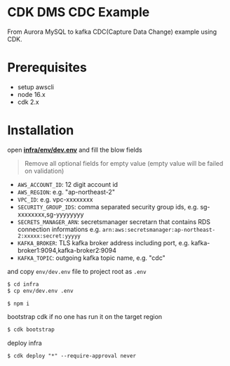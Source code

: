 # CDK DMS CDC Example

From Aurora MySQL to kafka CDC(Capture Data Change) example using CDK.

# Prerequisites

- setup awscli
- node 16.x
- cdk 2.x

# Installation

open [**infra/env/dev.env**](/infra/env/dev.env) and fill the blow fields

> Remove all optional fields for empty value (empty value will be failed on validation)

- `AWS_ACCOUNT_ID`: 12 digit account id
- `AWS_REGION`: e.g. "ap-northeast-2"
- `VPC_ID`: e.g. vpc-xxxxxxxx
- `SECURITY_GROUP_IDS`: comma separated security group ids, e.g. sg-xxxxxxxx,sg-yyyyyyyy
- `SECRETS_MANAGER_ARN`: secretsmanager secretarn that contains RDS connection informations e.g. `arn:aws:secretsmanager:ap-northeast-2:xxxxx:secret:yyyyy`
- `KAFKA_BROKER`: TLS kafka broker address including port, e.g. kafka-broker1:9094,kafka-broker2:9094
- `KAFKA_TOPIC`: outgoing kafka topic name, e.g. "cdc"

and copy `env/dev.env` file to project root as `.env`

```bash
$ cd infra
$ cp env/dev.env .env
```

```bash
$ npm i
```

bootstrap cdk if no one has run it on the target region

```bash
$ cdk bootstrap
```

deploy infra

```
$ cdk deploy "*" --require-approval never
```
